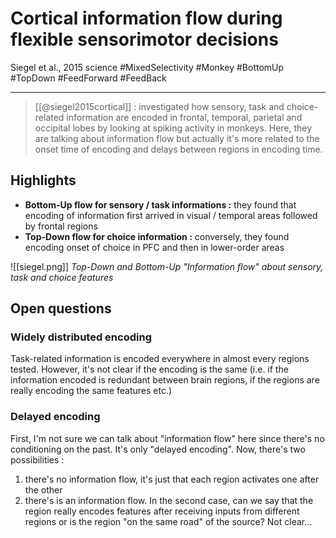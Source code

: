 # Cortical information flow during flexible sensorimotor decisions
Siegel et al., 2015 science
#MixedSelectivity #Monkey #BottomUp #TopDown #FeedForward #FeedBack 

---

> [[@siegel2015cortical]] : investigated how sensory, task and choice-related information are encoded in frontal, temporal, parietal and occipital lobes by looking at spiking activity in monkeys. Here, they are talking about information flow but actually it's more related to the onset time of encoding and delays between regions in encoding time.

## Highlights

- **Bottom-Up flow for sensory / task informations :** they found that encoding of information first arrived in visual / temporal areas followed by frontal regions
- **Top-Down flow for choice information :** conversely, they found encoding onset of choice in PFC and then in lower-order areas

![[siegel.png]]
_Top-Down and Bottom-Up "Information flow" about sensory, task and choice features_

## Open questions
### Widely distributed encoding

Task-related information is encoded everywhere in almost every regions tested. However, it's not clear if the encoding is the same (i.e. if the information encoded is redundant between brain regions, if the regions are really encoding the same features etc.)

### Delayed encoding

First, I'm not sure we can talk about "information flow" here since there's no conditioning on the past. It's only "delayed encoding". Now, there's two possibilities : 
1. there's no information flow, it's just that each region activates one after the other 
2. there's is an information flow. In the second case, can we say that the region really encodes features after receiving inputs from different regions or is the region "on the same road" of the source? Not clear...
